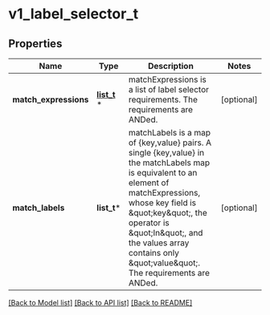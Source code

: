 # v1_label_selector_t

## Properties
Name | Type | Description | Notes
------------ | ------------- | ------------- | -------------
**match_expressions** | [**list_t**](v1_label_selector_requirement.md) \* | matchExpressions is a list of label selector requirements. The requirements are ANDed. | [optional] 
**match_labels** | **list_t*** | matchLabels is a map of {key,value} pairs. A single {key,value} in the matchLabels map is equivalent to an element of matchExpressions, whose key field is \&quot;key\&quot;, the operator is \&quot;In\&quot;, and the values array contains only \&quot;value\&quot;. The requirements are ANDed. | [optional] 

[[Back to Model list]](../README.md#documentation-for-models) [[Back to API list]](../README.md#documentation-for-api-endpoints) [[Back to README]](../README.md)


